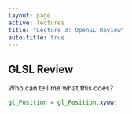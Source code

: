 ```yaml
---
layout: page
active: lectures
title: "Lecture 3: OpenGL Review"
auto-title: true
---
```




GLSL Review
-----------

Who can tell me what this does?

```glsl
gl_Position = gl_Position.xyww;
```


